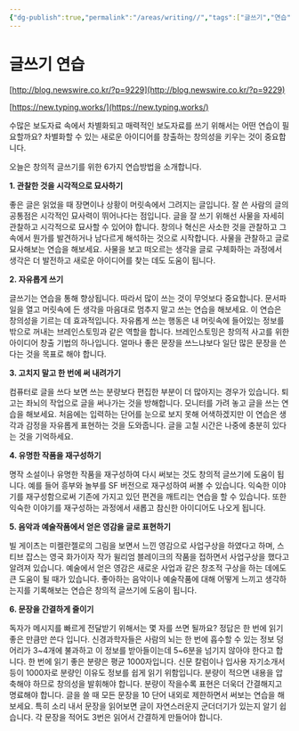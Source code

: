 ```yaml
---
{"dg-publish":true,"permalink":"/areas/writing//","tags":["글쓰기","연습","묘사"],"noteIcon":"","created":"2023-12-20T12:21:24.266+09:00"}
---
```



# 글쓰기 연습

[http://blog.newswire.co.kr/?p=9229](http://blog.newswire.co.kr/?p=9229)

[https://new.typing.works/](https://new.typing.works/)


수많은 보도자료 속에서 차별화되고 매력적인 보도자료를 쓰기 위해서는 어떤 연습이 필요할까요? 차별화할 수 있는 새로운 아이디어를 창출하는 창의성을 키우는 것이 중요합니다.

오늘은 창의적 글쓰기를 위한 6가지 연습방법을 소개합니다.

**1. 관찰한 것을 시각적으로 묘사하기**

좋은 글은 읽었을 때 장면이나 상황이 머릿속에서 그려지는 글입니다. 잘 쓴 사람의 글의 공통점은 시각적인 묘사력이 뛰어나다는 점입니다. 글을 잘 쓰기 위해선 사물을 자세히 관찰하고 시각적으로 묘사할 수 있어야 합니다. 창의나 혁신은 사소한 것을 관찰하고 그 속에서 뭔가를 발견하거나 남다르게 해석하는 것으로 시작합니다. 사물을 관찰하고 글로 묘사해보는 연습을 해보세요. 사물을 보고 떠오르는 생각을 글로 구체화하는 과정에서 생각은 더 발전하고 새로운 아이디어를 찾는 데도 도움이 됩니다.

**2. 자유롭게 쓰기**

글쓰기는 연습을 통해 향상됩니다. 따라서 많이 쓰는 것이 무엇보다 중요합니다. 문서파일을 열고 머릿속에 든 생각을 마음대로 멈추지 말고 쓰는 연습을 해보세요. 이 연습은 창의성을 기르는 데 효과적입니다. 자유롭게 쓰는 행동은 내 머릿속에 들어있는 정보를 밖으로 꺼내는 브레인스토밍과 같은 역할을 합니다. 브레인스토밍은 창의적 사고를 위한 아이디어 창출 기법의 하나입니다. 얼마나 좋은 문장을 쓰느냐보다 일단 많은 문장을 쓴다는 것을 목표로 해야 합니다.

**3. 고치지 말고 한 번에 써 내려가기**

컴퓨터로 글을 쓰다 보면 쓰는 분량보다 편집한 부분이 더 많아지는 경우가 있습니다. 퇴고는 좌뇌의 작업으로 글을 써나가는 것을 방해합니다. 모니터를 가려 놓고 글을 쓰는 연습을 해보세요. 처음에는 입력하는 단어를 눈으로 보지 못해 어색하겠지만 이 연습은 생각과 감정을 자유롭게 표현하는 것을 도와줍니다. 글을 고칠 시간은 나중에 충분히 있다는 것을 기억하세요.

**4. 유명한 작품을 재구성하기**

명작 소설이나 유명한 작품을 재구성하여 다시 써보는 것도 창의적 글쓰기에 도움이 됩니다. 예를 들어 흥부와 놀부를 SF 버전으로 재구성하여 써볼 수 있습니다. 익숙한 이야기를 재구성함으로써 기존에 가지고 있던 편견을 깨트리는 연습을 할 수 있습니다. 또한 익숙한 이야기를 재구성하는 과정에서 새롭고 참신한 아이디어도 나오게 됩니다.

**5. 음악과 예술작품에서 얻은 영감을 글로 표현하기**

빌 게이츠는 미켈란젤로의 그림을 보면서 느낀 영감으로 사업구상을 하였다고 하며, 스티브 잡스는 영국 화가이자 작가 윌리엄 블레이크의 작품을 접하면서 사업구상을 했다고 알려져 있습니다. 예술에서 얻은 영감은 새로운 사업과 같은 창조적 구상을 하는 데에도 큰 도움이 될 때가 있습니다. 좋아하는 음악이나 예술작품에 대해 어떻게 느끼고 생각하는지를 기록해보는 연습은 창의적 글쓰기에 도움이 됩니다.

**6. 문장을 간결하게 줄이기**

독자가 메시지를 빠르게 전달받기 위해서는 몇 자를 쓰면 될까요? 정답은 한 번에 읽기 좋은 만큼만 쓴다 입니다. 신경과학자들은 사람의 뇌는 한 번에 흡수할 수 있는 정보 덩어리가 3~4개에 불과하고 이 정보를 받아들이는데 5~6분을 넘기지 않아야 한다고 합니다. 한 번에 읽기 좋은 분량은 평균 1000자입니다. 신문 칼럼이나 입사용 자기소개서 등이 1000자로 분량인 이유도 정보를 쉽게 읽기 위함입니다. 분량이 적으면 내용을 압축해야 하므로 창의성을 발휘해야 합니다. 분량이 작을수록 표현은 더욱더 간결해지고 명료해야 합니다. 글을 쓸 때 모든 문장을 10 단어 내외로 제한하면서 써보는 연습을 해보세요. 특히 소리 내서 문장을 읽어보면 글이 자연스러운지 군더더기가 있는지 알기 쉽습니다. 각 문장을 적어도 3번은 읽어서 간결하게 만들어야 합니다.
